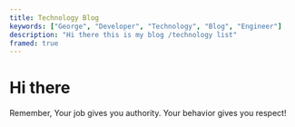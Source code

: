 ```yaml
---
title: Technology Blog
keywords: ["George", "Developer", "Technology", "Blog", "Engineer"]
description: "Hi there this is my blog /technology list"
framed: true
---
```


# Hi there

Remember, Your job gives you authority. Your behavior gives you respect!